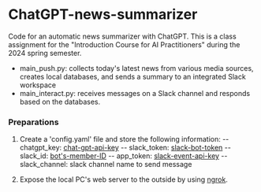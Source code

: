 # ChatGPT-news-summarizer

Code for an automatic news summarizer with ChatGPT. This is a class assignment for the "Introduction Course for AI Practitioners" during the 2024 spring semester.

- main_push.py: collects today's latest news from various media sources, creates local databases, and sends a summary to an integrated Slack workspace
- main_interact.py: receives messages on a Slack channel and responds based on the databases.

### Preparations

1. Create a 'config.yaml' file and store the following information:
-- chatgpt_key: [chat-gpt-api-key](https://platform.openai.com/docs/api-reference/introduction)
-- slack_token: [slack-bot-token](https://api.slack.com/concepts/token-types#bot)
-- slack_id: [bot's-member-ID](https://api.slack.com/methods/users.identity)
-- app_token: [slack-event-api-key](https://api.slack.com/apis/events-api)
-- slack_channel: slack channel name to send message

1. Expose the local PC's web server to the outside by using [ngrok](https://ngrok.com/).